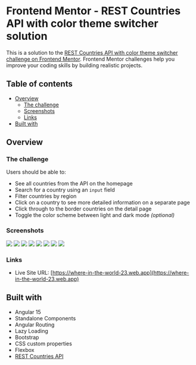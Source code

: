 # Frontend Mentor - REST Countries API with color theme switcher solution

This is a solution to the [REST Countries API with color theme switcher challenge on Frontend Mentor](https://www.frontendmentor.io/challenges/rest-countries-api-with-color-theme-switcher-5cacc469fec04111f7b848ca). Frontend Mentor challenges help you improve your coding skills by building realistic projects. 

## Table of contents

- [Overview](#overview)
  - [The challenge](#the-challenge)
  - [Screenshots](#screenshots)
  - [Links](#links)
- [Built with](#built-with)

## Overview

### The challenge

Users should be able to:

- See all countries from the API on the homepage
- Search for a country using an `input` field
- Filter countries by region
- Click on a country to see more detailed information on a separate page
- Click through to the border countries on the detail page
- Toggle the color scheme between light and dark mode *(optional)*

### Screenshots

![](./src/assets/screenshots/desktop-design-detail-dark.png)
![](./src/assets/screenshots/desktop-design-detail-light.png)
![](./src/assets/screenshots/desktop-design-home-dark.png)
![](./src/assets/screenshots/desktop-design-home-light.png)
![](./src/assets/screenshots/mobile-design-detail-dark.png)
![](./src/assets/screenshots/mobile-design-detail-light.png)
![](./src/assets/screenshots/mobile-design-home-dark.png)
![](./src/assets/screenshots/mobile-design-home-light.png)

### Links

- Live Site URL: [https://where-in-the-world-23.web.app](https://where-in-the-world-23.web.app)

## Built with

- Angular 15
- Standalone Components
- Angular Routing
- Lazy Loading
- Bootstrap
- CSS custom properties
- Flexbox
- [REST Countries API](https://restcountries.com)
